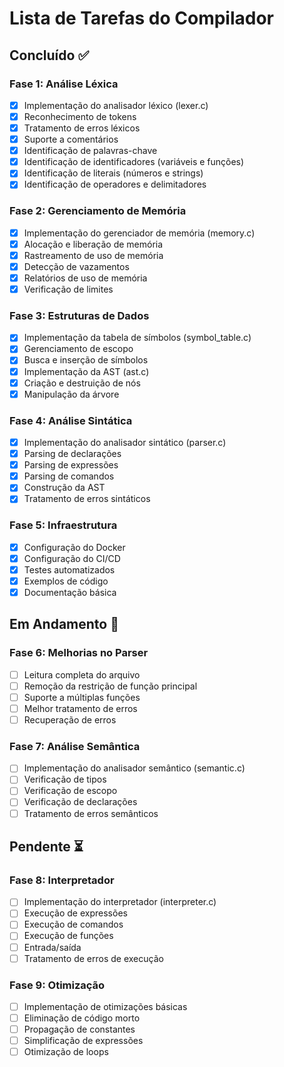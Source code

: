 # Lista de Tarefas do Compilador

## Concluído ✅

### Fase 1: Análise Léxica
- [x] Implementação do analisador léxico (lexer.c)
- [x] Reconhecimento de tokens
- [x] Tratamento de erros léxicos
- [x] Suporte a comentários
- [x] Identificação de palavras-chave
- [x] Identificação de identificadores (variáveis e funções)
- [x] Identificação de literais (números e strings)
- [x] Identificação de operadores e delimitadores

### Fase 2: Gerenciamento de Memória
- [x] Implementação do gerenciador de memória (memory.c)
- [x] Alocação e liberação de memória
- [x] Rastreamento de uso de memória
- [x] Detecção de vazamentos
- [x] Relatórios de uso de memória
- [x] Verificação de limites

### Fase 3: Estruturas de Dados
- [x] Implementação da tabela de símbolos (symbol_table.c)
- [x] Gerenciamento de escopo
- [x] Busca e inserção de símbolos
- [x] Implementação da AST (ast.c)
- [x] Criação e destruição de nós
- [x] Manipulação da árvore

### Fase 4: Análise Sintática
- [x] Implementação do analisador sintático (parser.c)
- [x] Parsing de declarações
- [x] Parsing de expressões
- [x] Parsing de comandos
- [x] Construção da AST
- [x] Tratamento de erros sintáticos

### Fase 5: Infraestrutura
- [x] Configuração do Docker
- [x] Configuração do CI/CD
- [x] Testes automatizados
- [x] Exemplos de código
- [x] Documentação básica

## Em Andamento 🚧

### Fase 6: Melhorias no Parser
- [ ] Leitura completa do arquivo
- [ ] Remoção da restrição de função principal
- [ ] Suporte a múltiplas funções
- [ ] Melhor tratamento de erros
- [ ] Recuperação de erros

### Fase 7: Análise Semântica
- [ ] Implementação do analisador semântico (semantic.c)
- [ ] Verificação de tipos
- [ ] Verificação de escopo
- [ ] Verificação de declarações
- [ ] Tratamento de erros semânticos

## Pendente ⏳

### Fase 8: Interpretador
- [ ] Implementação do interpretador (interpreter.c)
- [ ] Execução de expressões
- [ ] Execução de comandos
- [ ] Execução de funções
- [ ] Entrada/saída
- [ ] Tratamento de erros de execução

### Fase 9: Otimização
- [ ] Implementação de otimizações básicas
- [ ] Eliminação de código morto
- [ ] Propagação de constantes
- [ ] Simplificação de expressões
- [ ] Otimização de loops
